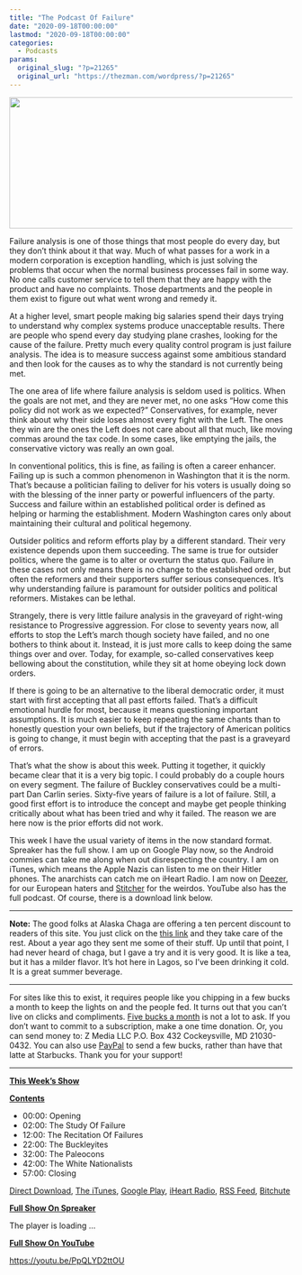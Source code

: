 ```yaml
---
title: "The Podcast Of Failure"
date: "2020-09-18T00:00:00"
lastmod: "2020-09-18T00:00:00"
categories:
  - Podcasts
params:
  original_slug: "?p=21265"
  original_url: "https://thezman.com/wordpress/?p=21265"
---
```


[<img
src="http://thezman.com/wordpress/wp-content/uploads/2018/01/Power-Hour.png"
decoding="async" width="600" height="233" />](http://thezman.com/wordpress/wp-content/uploads/2018/01/Power-Hour.png)

Failure analysis is one of those things that most people do every day,
but they don’t think about it that way. Much of what passes for a work
in a modern corporation is exception handling, which is just solving the
problems that occur when the normal business processes fail in some way.
No one calls customer service to tell them that they are happy with the
product and have no complaints. Those departments and the people in them
exist to figure out what went wrong and remedy it.

At a higher level, smart people making big salaries spend their days
trying to understand why complex systems produce unacceptable results.
There are people who spend every day studying plane crashes, looking for
the cause of the failure. Pretty much every quality control program is
just failure analysis. The idea is to measure success against some
ambitious standard and then look for the causes as to why the standard
is not currently being met.

The one area of life where failure analysis is seldom used is politics.
When the goals are not met, and they are never met, no one asks “How
come this policy did not work as we expected?” Conservatives, for
example, never think about why their side loses almost every fight with
the Left. The ones they win are the ones the Left does not care about
all that much, like moving commas around the tax code. In some cases,
like emptying the jails, the conservative victory was really an own
goal.

In conventional politics, this is fine, as failing is often a career
enhancer. Failing up is such a common phenomenon in Washington that it
is the norm. That’s because a politician failing to deliver for his
voters is usually doing so with the blessing of the inner party or
powerful influencers of the party. Success and failure within an
established political order is defined as helping or harming the
establishment. Modern Washington cares only about maintaining their
cultural and political hegemony.

Outsider politics and reform efforts play by a different standard. Their
very existence depends upon them succeeding. The same is true for
outsider politics, where the game is to alter or overturn the status
quo. Failure in these cases not only means there is no change to the
established order, but often the reformers and their supporters suffer
serious consequences. It’s why understanding failure is paramount for
outsider politics and political reformers. Mistakes can be lethal.

Strangely, there is very little failure analysis in the graveyard of
right-wing resistance to Progressive aggression. For close to seventy
years now, all efforts to stop the Left’s march though society have
failed, and no one bothers to think about it. Instead, it is just more
calls to keep doing the same things over and over. Today, for example,
so-called conservatives keep bellowing about the constitution, while
they sit at home obeying lock down orders.

If there is going to be an alternative to the liberal democratic order,
it must start with first accepting that all past efforts failed. That’s
a difficult emotional hurdle for most, because it means questioning
important assumptions. It is much easier to keep repeating the same
chants than to honestly question your own beliefs, but if the trajectory
of American politics is going to change, it must begin with accepting
that the past is a graveyard of errors.

That’s what the show is about this week. Putting it together, it quickly
became clear that it is a very big topic. I could probably do a couple
hours on every segment. The failure of Buckley conservatives could be a
multi-part Dan Carlin series. Sixty-five years of failure is a lot of
failure. Still, a good first effort is to introduce the concept and
maybe get people thinking critically about what has been tried and why
it failed. The reason we are here now is the prior efforts did not work.

This week I have the usual variety of items in the now standard format.
Spreaker has the full show. I am up on Google Play now, so the Android
commies can take me along when out disrespecting the country. I am on
iTunes, which means the Apple Nazis can listen to me on their Hitler
phones. The anarchists can catch me on iHeart Radio. I am now on
<a href="https://www.deezer.com/show/623032" rel="noopener noreferrer"
target="_blank">Deezer</a>, for our European haters and <a
href="https://www.stitcher.com/podcast/the-z-blog-power-hour?refid=stpr"
rel="noopener noreferrer" target="_blank">Stitcher</a> for the weirdos.
YouTube also has the full podcast. Of course, there is a download link
below.

------------------------------------------------------------------------

**Note:** The good folks at Alaska Chaga are offering a ten percent
discount to readers of this site. You just click on the
<a href="https://alaskachaga.us/discount/ZMAN" rel="noopener noreferrer"
target="_blank">this link</a> and they take care of the rest. About a
year ago they sent me some of their stuff. Up until that point, I had
never heard of chaga, but I gave a try and it is very good. It is like a
tea, but it has a milder flavor. It’s hot here in Lagos, so I’ve been
drinking it cold. It is a great summer beverage.

------------------------------------------------------------------------

For sites like this to exist, it requires people like you chipping in a
few bucks a month to keep the lights on and the people fed. It turns out
that you can’t live on clicks and compliments.
<a href="https://www.subscribestar.com/the-z-blog"
rel="noopener noreferrer" target="_blank">Five bucks a month</a> is not
a lot to ask. If you don’t want to commit to a subscription, make a one
time donation. Or, you can send money to: Z Media LLC P.O. Box 432
Cockeysville, MD 21030-0432. You can also use <a
href="https://www.paypal.com/cgi-bin/webscr?cmd=_s-xclick&amp;hosted_button_id=UDAS2Q8JYA6CN&amp;source=url"
rel="noopener noreferrer" target="_blank">PayPal</a> to send a few
bucks, rather than have that latte at Starbucks. Thank you for your
support!

------------------------------------------------------------------------

**<u>This Week’s Show</u>**

**<u>Contents</u>**

-   00:00: Opening
-   02:00: The Study Of Failure
-   12:00: The Recitation Of Failures
-   22:00: The Buckleyites
-   32:00: The Paleocons
-   42:00: The White Nationalists
-   57:00: Closing

<a href="https://api.spreaker.com/v2/episodes/40963871/download.mp3"
rel="noopener noreferrer" target="_blank">Direct Download</a>, <a
href="https://itunes.apple.com/us/podcast/the-z-blog-power-hour/id1262799640?mt=2"
rel="noopener noreferrer" target="_blank">The iTunes</a>, <a
href="https://podcasts.google.com/?feed=aHR0cHM6Ly93d3cuc3ByZWFrZXIuY29tL3Nob3cvMjU4OTY1Ny9lcGlzb2Rlcy9mZWVk"
rel="noopener noreferrer" target="_blank">Google Play</a>, <a href="https://www.iheart.com/podcast/the-z-blog-power-hour-29246491/"
rel="noopener noreferrer" target="_blank">iHeart Radio,</a>
<a href="https://www.spreaker.com/show/2589657/episodes/feed"
rel="noopener noreferrer" target="_blank">RSS Feed</a>,
<a href="https://www.bitchute.com/channel/OfDOhe43n3QL/"
rel="noopener noreferrer" target="_blank">Bitchute</a>

**<u>Full Show On Spreaker</u>**

The player is loading ...

<span class="widget_spinner dark"></span>

**<u>Full Show On YouTube</u>**

https://youtu.be/PpQLYD2ttOU
